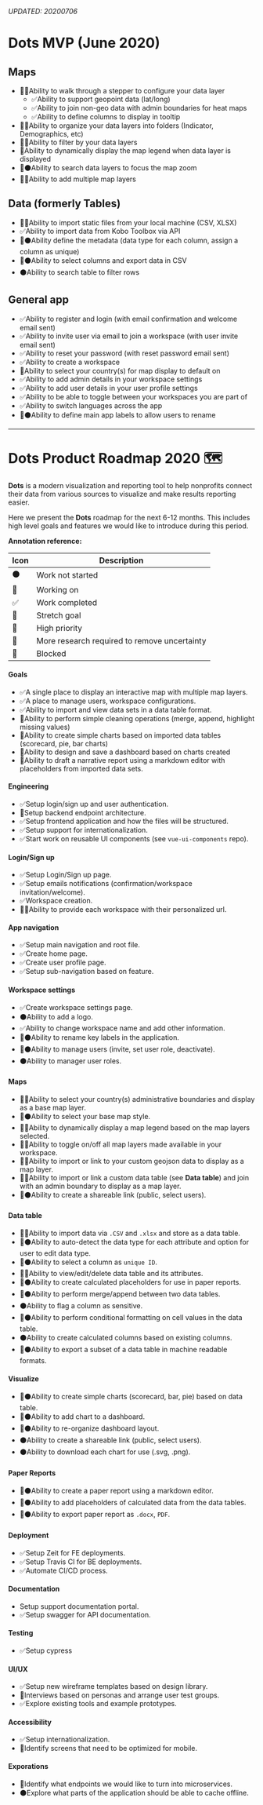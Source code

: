 _UPDATED: 20200706_

# Dots MVP (June 2020)

## Maps

* 🌲✅Ability to walk through a stepper to configure your data layer
    * ✅Ability to support geopoint data (lat/long)
    * ✅Ability to join non-geo data with admin boundaries for heat maps
    * ✅Ability to define columns to display in tooltip
* 🌲✅Ability to organize your data layers into folders (Indicator, Demographics, etc)
* 🏃✅Ability to filter by your data layers
* 🔵Ability to dynamically display the map legend when data layer is displayed
* 🚀⚫️Ability to search data layers to focus the map zoom
* 🌲✅Ability to add multiple map layers

## Data (formerly Tables)

* 🏃✅Ability to import static files from your local machine (CSV, XLSX)
* ✅Ability to import data from Kobo Toolbox via API
* 🌲⚫️Ability define the metadata (data type for each column, assign a column as unique)
* 🚀⚫️Ability to select columns and export data in CSV
* ⚫️Ability to search table to filter rows

## General app

* ✅Ability to register and login (with email confirmation and welcome email sent)
* ✅Ability to invite user via email to join a workspace (with user invite email sent)
* ✅Ability to reset your password (with reset password email sent)
* ✅Ability to create a workspace
* 🌲Ability to select your country(s) for map display to default on
* ✅Ability to add admin details in your workspace settings
* ✅Ability to add user details in your user profile settings
* ✅Ability to be able to toggle between your workspaces you are part of
* ✅Ability to switch languages across the app
* 🚀⚫️Ability to define main app labels to allow users to rename

---

# Dots Product Roadmap 2020 🗺️

**Dots** is a modern visualization and reporting tool to help nonprofits connect their data from various sources to visualize and make results reporting easier.

Here we present the **Dots** roadmap for the next 6-12 months. This includes high level goals and features we would like to introduce during this period.

**Annotation reference:**

|Icon|Description| 
|--|--|
|⚫️|Work not started|
|🏃|Working on|
|✅|Work completed|
|🚀|Stretch goal|
|🌲|High priority|
|🔵|More research required to remove uncertainty|
|🔴|Blocked|

#### Goals
* ✅A single place to display an interactive map with multiple map layers.
* ✅A place to manage users, workspace configurations.
* ✅Ability to import and view data sets in a data table format.
* 🚀Ability to perform simple cleaning operations (merge, append, highlight missing values)
* 🔵Ability to create simple charts based on imported data tables (scorecard, pie, bar charts)
* 🔵Ability to design and save a dashboard based on charts created
* 🔵Ability to draft a narrative report using a markdown editor with placeholders from imported data sets.

#### Engineering
* ✅Setup login/sign up and user authentication.
* 🏃Setup backend endpoint architecture.
* ✅Setup frontend application and how the files will be structured.
* ✅Setup support for internationalization.
* ✅Start work on reusable UI components (see `vue-ui-components` repo).

#### Login/Sign up
* ✅Setup Login/Sign up page.
* ✅Setup emails notifications (confirmation/workspace invitation/welcome).
* ✅Workspace creation.
* 🚀✅Ability to provide each workspace with their personalized url.

#### App navigation
* ✅Setup main navigation and root file.
* ✅Create home page.
* ✅Create user profile page.
* ✅Setup sub-navigation based on feature.

#### Workspace settings
* ✅Create workspace settings page.
* ⚫️Ability to add a logo.
* ✅Ability to change workspace name and add other information.
* 🌲⚫️Ability to rename key labels in the application.
* 🌲⚫️Ability to manage users (invite, set user role, deactivate).
* ⚫️Ability to manager user roles.

#### Maps
* 🌲🏃Ability to select your country(s) administrative boundaries and display as a base map layer.
* 🚀⚫️Ability to select your base map style.
* 🌲🔵Ability to dynamically display a map legend based on the map layers selected.
* 🌲✅Ability to toggle on/off all map layers made available in your workspace.
* 🌲✅Ability to import or link to your custom geojson data to display as a map layer.
* 🚀✅Ability to import or link a custom data table (see **Data table**) and join with an admin boundary to display as a map layer.
* 🚀⚫️Ability to create a shareable link (public, select users).

#### Data table
* 🌲✅Ability to import data via `.CSV` and `.xlsx` and store as a data table.
* 🔵⚫️Ability to auto-detect the data type for each attribute and option for user to edit data type.
* 🌲⚫️Ability to select a column as `unique ID`.
* 🌲🏃Ability to view/edit/delete data table and its attributes.
* 🔵⚫️Ability to create calculated placeholders for use in paper reports.
* 🚀⚫️Ability to perform merge/append between two data tables.
* ⚫️Ability to flag a column as sensitive.
* 🚀⚫️Ability to perform conditional formatting on cell values in the data table.
* ⚫️Ability to create calculated columns based on existing columns.
* 🔵⚫️Ability to export a subset of a data table in machine readable formats.

#### Visualize
* 🌲⚫️Ability to create simple charts (scorecard, bar, pie) based on data table.
* 🌲⚫️Ability to add chart to a dashboard.
* 🚀⚫️Ability to re-organize dashboard layout.
* ⚫️Ability to create a shareable link (public, select users).
* ⚫️Ability to download each chart for use (.svg, .png).

#### Paper Reports
* 🌲⚫️Ability to create a paper report using a markdown editor.
* 🚀⚫️Ability to add placeholders of calculated data from the data tables.
* 🌲⚫️Ability to export paper report as `.docx`, `PDF`.

#### Deployment
* ✅Setup Zeit for FE deployments.
* ✅Setup Travis CI for BE deployments.
* ✅Automate CI/CD process.

#### Documentation
* Setup support documentation portal.
* ✅Setup swagger for API documentation.

#### Testing
* ✅Setup cypress

#### UI/UX
* ✅Setup new wireframe templates based on design library.
* 🏃Interviews based on personas and arrange user test groups.
* ✅Explore existing tools and example prototypes.

#### Accessibility
* ✅Setup internationalization.
* 🏃Identify screens that need to be optimized for mobile.

#### Exporations
* 🏃Identify what endpoints we would like to turn into microservices.
* ⚫️Explore what parts of the application should be able to cache offline.